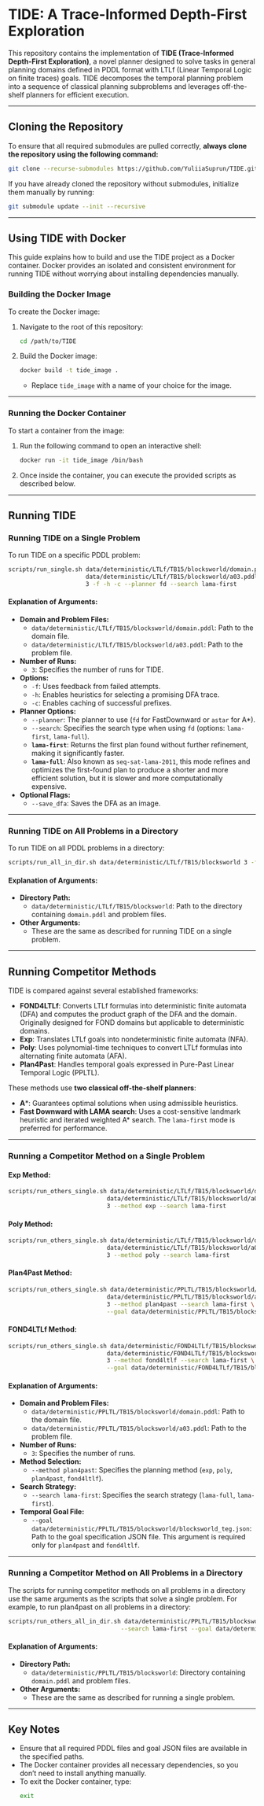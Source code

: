 # TIDE: A Trace-Informed Depth-First Exploration

This repository contains the implementation of **TIDE (Trace-Informed Depth-First Exploration)**, a novel planner designed to solve tasks in general planning domains defined in PDDL format with LTLf (Linear Temporal Logic on finite traces) goals. TIDE decomposes the temporal planning problem into a sequence of classical planning subproblems and leverages off-the-shelf planners for efficient execution.

---

## Cloning the Repository

To ensure that all required submodules are pulled correctly, **always clone the repository using the following command:**

```bash
git clone --recurse-submodules https://github.com/YuliiaSuprun/TIDE.git
```

If you have already cloned the repository without submodules, initialize them manually by running:

```bash
git submodule update --init --recursive
```

---

## Using TIDE with Docker

This guide explains how to build and use the TIDE project as a Docker container. Docker provides an isolated and consistent environment for running TIDE without worrying about installing dependencies manually.

### **Building the Docker Image**
To create the Docker image:

1. Navigate to the root of this repository:
   ```bash
   cd /path/to/TIDE
   ```
2. Build the Docker image:
   ```bash
   docker build -t tide_image .
   ```
   - Replace `tide_image` with a name of your choice for the image.

---

### **Running the Docker Container**
To start a container from the image:

1. Run the following command to open an interactive shell:
   ```bash
   docker run -it tide_image /bin/bash
   ```

2. Once inside the container, you can execute the provided scripts as described below.

---

## Running TIDE

### **Running TIDE on a Single Problem**

To run TIDE on a specific PDDL problem:

```bash
scripts/run_single.sh data/deterministic/LTLf/TB15/blocksworld/domain.pddl \
                      data/deterministic/LTLf/TB15/blocksworld/a03.pddl \
                      3 -f -h -c --planner fd --search lama-first
```

#### **Explanation of Arguments:**
- **Domain and Problem Files:**
  - `data/deterministic/LTLf/TB15/blocksworld/domain.pddl`: Path to the domain file.
  - `data/deterministic/LTLf/TB15/blocksworld/a03.pddl`: Path to the problem file.
- **Number of Runs:**
  - `3`: Specifies the number of runs for TIDE.
- **Options:**
  - `-f`: Uses feedback from failed attempts.
  - `-h`: Enables heuristics for selecting a promising DFA trace.
  - `-c`: Enables caching of successful prefixes.
- **Planner Options:**
  - `--planner`: The planner to use (`fd` for FastDownward or `astar` for A*).
  - `--search`: Specifies the search type when using `fd` (options: `lama-first`, `lama-full`).
  - **`lama-first`**: Returns the first plan found without further refinement, making it significantly faster.
  - **`lama-full`**: Also known as `seq-sat-lama-2011`, this mode refines and optimizes the first-found plan to produce a shorter and more efficient solution, but it is slower and more computationally expensive.
- **Optional Flags:**
  - `--save_dfa`: Saves the DFA as an image.

---

### **Running TIDE on All Problems in a Directory**

To run TIDE on all PDDL problems in a directory:

```bash
scripts/run_all_in_dir.sh data/deterministic/LTLf/TB15/blocksworld 3 -f -h -c --planner astar
```

#### **Explanation of Arguments:**
- **Directory Path:**
  - `data/deterministic/LTLf/TB15/blocksworld`: Path to the directory containing `domain.pddl` and problem files.
- **Other Arguments:**
  - These are the same as described for running TIDE on a single problem.

---

## Running Competitor Methods

TIDE is compared against several established frameworks:

- **FOND4LTLf**: Converts LTLf formulas into deterministic finite automata (DFA) and computes the product graph of the DFA and the domain. Originally designed for FOND domains but applicable to deterministic domains.
- **Exp**: Translates LTLf goals into nondeterministic finite automata (NFA).
- **Poly**: Uses polynomial-time techniques to convert LTLf formulas into alternating finite automata (AFA).
- **Plan4Past**: Handles temporal goals expressed in Pure-Past Linear Temporal Logic (PPLTL).

These methods use **two classical off-the-shelf planners**:
- **A***: Guarantees optimal solutions when using admissible heuristics.
- **Fast Downward with LAMA search**: Uses a cost-sensitive landmark heuristic and iterated weighted A* search. The `lama-first` mode is preferred for performance.

---

### **Running a Competitor Method on a Single Problem**

#### **Exp Method:**
```bash
scripts/run_others_single.sh data/deterministic/LTLf/TB15/blocksworld/domain.pddl \
                            data/deterministic/LTLf/TB15/blocksworld/a03.pddl \
                            3 --method exp --search lama-first
```

#### **Poly Method:**
```bash
scripts/run_others_single.sh data/deterministic/LTLf/TB15/blocksworld/domain.pddl \
                            data/deterministic/LTLf/TB15/blocksworld/a03.pddl \
                            3 --method poly --search lama-first
```

#### **Plan4Past Method:**
```bash
scripts/run_others_single.sh data/deterministic/PPLTL/TB15/blocksworld/domain.pddl \
                            data/deterministic/PPLTL/TB15/blocksworld/a03.pddl \
                            3 --method plan4past --search lama-first \
                            --goal data/deterministic/PPLTL/TB15/blocksworld/blocksworld_teg.json
```

#### **FOND4LTLf Method:**
```bash
scripts/run_others_single.sh data/deterministic/FOND4LTLf/TB15/blocksworld/domain.pddl \
                            data/deterministic/FOND4LTLf/TB15/blocksworld/a03.pddl \
                            3 --method fond4ltlf --search lama-first \
                            --goal data/deterministic/FOND4LTLf/TB15/blocksworld/blocksworld_teg.json
```

#### **Explanation of Arguments:**
- **Domain and Problem Files:**
  - `data/deterministic/PPLTL/TB15/blocksworld/domain.pddl`: Path to the domain file.
  - `data/deterministic/PPLTL/TB15/blocksworld/a03.pddl`: Path to the problem file.
- **Number of Runs:**
  - `3`: Specifies the number of runs.
- **Method Selection:**
  - `--method plan4past`: Specifies the planning method (`exp`, `poly`, `plan4past`, `fond4ltlf`).
- **Search Strategy:**
  - `--search lama-first`: Specifies the search strategy (`lama-full`, `lama-first`).
- **Temporal Goal File:**
  - `--goal data/deterministic/PPLTL/TB15/blocksworld/blocksworld_teg.json`: Path to the goal specification JSON file. This argument is required only for `plan4past` and `fond4ltlf`.
---

### **Running a Competitor Method on All Problems in a Directory**

The scripts for running competitor methods on all problems in a directory use the same arguments as the scripts that solve a single problem. For example, to run plan4past on all problems in a directory:

```bash
scripts/run_others_all_in_dir.sh data/deterministic/PPLTL/TB15/blocksworld 3 --method plan4past \
                                --search lama-first --goal data/deterministic/PPLTL/TB15/blocksworld/blocksworld_teg.json
```

#### **Explanation of Arguments:**
- **Directory Path:**
  - `data/deterministic/PPLTL/TB15/blocksworld`: Directory containing `domain.pddl` and problem files.
- **Other Arguments:**
  - These are the same as described for running a single problem.

---

## Key Notes
- Ensure that all required PDDL files and goal JSON files are available in the specified paths.
- The Docker container provides all necessary dependencies, so you don’t need to install anything manually.
- To exit the Docker container, type:
  ```bash
  exit
  ```



